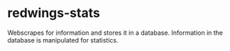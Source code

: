 # redwings-stats
Webscrapes for information and stores it in a database. Information in the database is manipulated for statistics.
